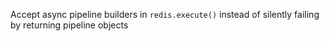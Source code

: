 Accept async pipeline builders in `redis.execute()` instead of silently failing by returning pipeline objects

